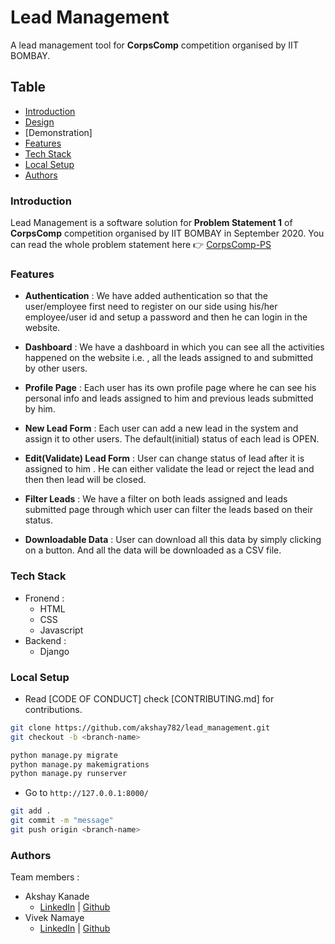 # Lead Management

A lead management tool for **CorpsComp** competition organised by IIT BOMBAY.

## Table 

- [Introduction](#introduction)
- [Design](/docs/images/)
- [Demonstration]
- [Features](#features)
- [Tech Stack](#tech-stack)
- [Local Setup](#local-setup)
- [Authors](#authors)


### Introduction

Lead Management is a software solution for **Problem Statement 1** of **CorpsComp** competition organised by IIT BOMBAY in September 2020. 
You can read the whole problem statement here 👉 [CorpsComp-PS](/docs/problem_statement)

### Features 

- **Authentication** : We have added authentication so that the user/employee first need to register on our side using his/her employee/user id and setup a password and then he can login in the website.

- **Dashboard** : We have a dashboard in which you can see all the activities happened on the website i.e. , all the leads assigned to and submitted by other users.

- **Profile Page** : Each user has its own profile page where he can see his personal info and leads assigned to him and previous leads submitted by him.

- **New Lead Form** : Each user can add a new lead in the system and assign it to other users. The default(initial) status of each lead is OPEN.

- **Edit(Validate) Lead Form** : User can change status of lead after it is assigned to him . He can either validate the lead or reject the lead and then then lead will be closed.

- **Filter Leads** : We have a filter on both leads assigned and leads submitted page through which user can filter the leads based on their status. 

- **Downloadable Data** : User can download all this data by simply clicking on a button. And all the data will be downloaded as a CSV file. 

### Tech Stack 

- Fronend : 
    - HTML
    - CSS
    - Javascript
- Backend : 
    - Django

### Local Setup 


- Read [CODE OF CONDUCT] check [CONTRIBUTING.md] for contributions.

```bash
git clone https://github.com/akshay782/lead_management.git
git checkout -b <branch-name>
```

```python
python manage.py migrate
python manage.py makemigrations
python manage.py runserver
```

-   Go to `http://127.0.0.1:8000/`

```bash
git add .
git commit -m "message"
git push origin <branch-name>
```

### Authors 

Team members : 

- Akshay Kanade 
    - [LinkedIn](https://www.linkedin.com/in/akshaykanade/) | [Github](https://github.com/akshay782)
- Vivek Namaye 
    - [LinkedIn](https://www.linkedin.com/in/viveknamaye/) | [Github](https://github.com/viveknamaye)
